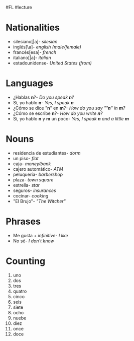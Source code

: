 #FL #lecture 

# Nationalities
- silesiano\[|a\]- *silesian*
- inglés\[\a\]- *english (male/female)*
- francés\[esa\]- *french*
- italiano\[\|a]- *italian*
- estadounidense- *United States (from)*

# Languages
- ¿Hablas **n**?- *Do you speak **n**?*
- Si, yo hablo **n**- *Yes, I speak **n***
- ¿Cómo se dice "**n**" en **m**?- *How do you say ""**n**" in **m**?*
- ¿Cómo se escribe **n**?- *How do you write **n**?*
- Si, yo hablo **n** y **m** un poco- *Yes, I speak **n** and a little **m***

# Nouns
- residencia de estudiantes- *dorm*
- un piso- *flat*
- caja- *money/bank*
- cajero automático- *ATM*
- peluquería- *barbershop*
- plaza- *town square*
- estrella- *star*
- seguros- *insurances*
- cocinar- *cooking*
- "El Brujo"- *"The Witcher"*

# Phrases
- Me gusta + *infinitive*- *I like*
- No sé- *I don't know*

# Counting
1. uno
2. dos
3. tres
4. quatro
5. cinco
6. seis
7. siete
8. ocho
9. nuebe
10. diez
11. once
12. doce